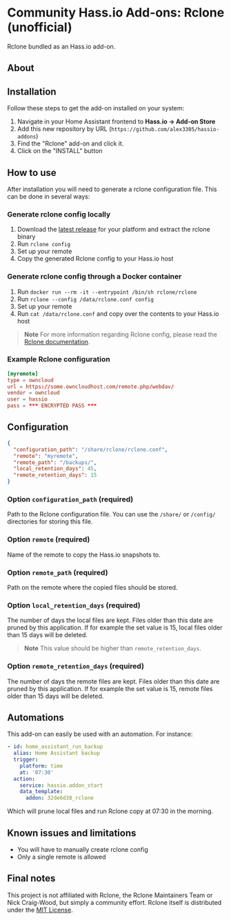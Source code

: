 # Community Hass.io Add-ons: Rclone (unofficial)

Rclone bundled as an Hass.io add-on.

## About

## Installation

Follow these steps to get the add-on installed on your system:

1. Navigate in your Home Assistant frontend to __Hass.io -> Add-on Store__
2. Add this new repository by URL (`https://github.com/alex3305/hassio-addons`)
3. Find the "Rclone" add-on and click it.
4. Click on the "INSTALL" button

## How to use

After installation you will need to generate a rclone configuration file. This can be done in several ways:

### Generate rclone config locally

1. Download the [latest release](https://rclone.org/downloads/) for your platform and extract the rclone binary
2. Run `rclone config`
3. Set up your remote
4. Copy the generated Rclone config to your Hass.io host

### Generate rclone config through a Docker container

1. Run `docker run --rm -it --entrypoint /bin/sh rclone/rclone`
2. Run `rclone --config /data/rclone.conf config`
3. Set up your remote
4. Run `cat /data/rclone.conf` and copy over the contents to your Hass.io host

> __Note__ For more information regarding Rclone config, please read the [Rclone documentation](https://rclone.org/docs/).

### Example Rclone configuration

```conf
[myremote]
type = owncloud
url = https://some.owncloudhost.com/remote.php/webdav/
vendor = owncloud
user = hassio
pass = *** ENCRYPTED PASS ***
```

## Configuration

```json
{
  "configuration_path": "/share/rclone/rclone.conf",
  "remote": "myremote",
  "remote_path": "/backups/",
  "local_retention_days": 45,
  "remote_retention_days": 15
}
```

### Option `configuration_path` (required)

Path to the Rclone configuration file. You can use the `/share/` or `/config/` directories for storing this file.

### Option `remote` (required)

Name of the remote to copy the Hass.io snapshots to.

### Option `remote_path` (required)

Path on the remote where the copied files should be stored. 

### Option `local_retention_days` (required)

The number of days the local files are kept. Files older than this date are pruned by this application. If for example the set value is 15, local files older than 15 days will be deleted.

> __Note__ This value should be higher than `remote_retention_days`.

### Option `remote_retention_days` (required)

The number of days the remote files are kept. Files older than this date are pruned by this application. If for example the set value is 15, remote files older than 15 days will be deleted.

## Automations

This add-on can easily be used with an automation. For instance:

```yaml
- id: home_assistant_run_backup
  alias: Home Assistant backup
  trigger:
    platform: time
    at: '07:30'
  action:
    service: hassio.addon_start
    data_template:
      addon: 32de6d38_rclone
```

Which will prune local files and run Rclone copy at 07:30 in the morning.

## Known issues and limitations

* You will have to manually create rclone config
* Only a single remote is allowed

## Final notes

This project is not affiliated with Rclone, the Rclone Maintainers Team or Nick Craig-Wood, but simply a community effort. Rclone itself is distributed under the [MIT License](https://rclone.org/licence/).
